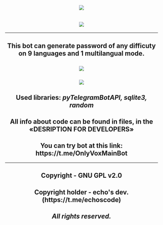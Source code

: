 <h1 align=center><img src="https://readme-typing-svg.herokuapp.com?font=Fira+Code&size=50&pause=1000&color=787878&center=true&vCenter=true&width=350&lines=ProtectYou"></h1>
<h1 align=center><img src="https://github.com/echocomplex/main/assets/102752755/5c64d215-94ee-4ed2-88e9-f1b5b15660b6"></h1>

--- 

<h2 align=center>This bot can generate password of any difficuty on 9 languages and 1 multilangual mode.</h2>

<h2 align=center><img src="https://github.com/echocomplex/main/assets/102752755/1fe646c7-4781-4907-979d-6a32671e4ed4"></h2>

<h2 align=center><img src="https://github.com/echocomplex/main/assets/102752755/b56381dc-06dd-4351-aa6c-e3f2d8ffb4d1"></h2>

<h2 align=center>Used libraries: <i>pyTelegramBotAPI, sqlite3, random</i></h2>

<h2 align=center>All info about code can be found in files, in the «DESRIPTION FOR DEVELOPERS»</h2>

<h2 align=center>You can try bot at this link: https://t.me/OnlyVoxMainBot</h2>

---

<h2 align=center><b>Copyright - GNU GPL v2.0</b></h2>
<h2 align=center><b>Copyright holder - echo's dev. (https://t.me/echoscode)</b></h2>
<h2 align=center><b><i>All rights reserved.</i></b></h2>
